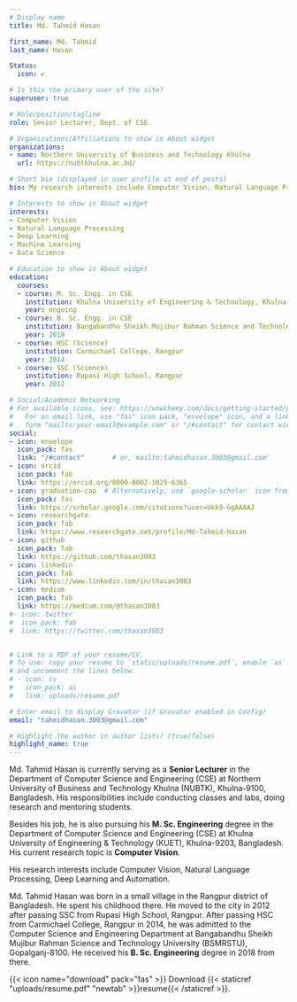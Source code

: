 ```yaml
---
# Display name
title: Md. Tahmid Hasan

first_name: Md. Tahmid
last_name: Hasan

Status:
  icon: ✔️

# Is this the primary user of the site?
superuser: true

# Role/position/tagline
role: Senior Lecturer, Dept. of CSE

# Organizations/Affiliations to show in About widget
organizations:
- name: Northern University of Business and Technology Khulna
  url: https://nubtkhulna.ac.bd/

# Short bio (displayed in user profile at end of posts)
bio: My research interests include Computer Vision, Natural Language Processing, Deep Learning and Automation.

# Interests to show in About widget
interests:
- Computer Vision
- Natural Language Processing
- Deep Learning
- Machine Learning
- Data Science

# Education to show in About widget
education:
  courses:
  - course: M. Sc. Engg. in CSE
    institution: Khulna University of Engineering & Technology, Khulna-9203, Bangladesh
    year: ongoing
  - course: B. Sc. Engg. in CSE
    institution: Bangabandhu Sheikh Mujibur Rahman Science and Technology University, Gopalganj-8100, Bangladesh
    year: 2018
  - course: HSC (Science)
    institution: Carmichael College, Rangpur
    year: 2014
  - course: SSC (Science)
    institution: Rupasi High School, Rangpur
    year: 2012

# Social/Academic Networking
# For available icons, see: https://wowchemy.com/docs/getting-started/page-builder/#icons
#   For an email link, use "fas" icon pack, "envelope" icon, and a link in the
#   form "mailto:your-email@example.com" or "/#contact" for contact widget.
social:
- icon: envelope
  icon_pack: fas
  link: "/#contact"       # or,'mailto:tahmidhasan.3003@gmail.com'
- icon: orcid
  icon_pack: fab
  link: https://orcid.org/0000-0002-1029-6365
- icon: graduation-cap  # Alternatively, use `google-scholar` icon from `ai` icon pack
  icon_pack: fas
  link: https://scholar.google.com/citations?user=Ukk9-GgAAAAJ
- icon: researchgate
  icon_pack: fab
  link: https://www.researchgate.net/profile/Md-Tahmid-Hasan
- icon: github
  icon_pack: fab
  link: https://github.com/thasan3003
- icon: linkedin
  icon_pack: fab
  link: https://www.linkedin.com/in/thasan3003
- icon: medium
  icon_pack: fab
  link: https://medium.com/@thasan3003
#- icon: twitter
#  icon_pack: fab
#  link: https://twitter.com/thasan3003


# Link to a PDF of your resume/CV.
# To use: copy your resume to `static/uploads/resume.pdf`, enable `ai` icons in `params.toml`, 
# and uncomment the lines below.
# - icon: cv
#   icon_pack: ai
#   link: uploads/resume.pdf

# Enter email to display Gravatar (if Gravatar enabled in Config)
email: "tahmidhasan.3003@gmail.com"

# Highlight the author in author lists? (true/false)
highlight_name: true
---
```


Md. Tahmid Hasan is currently serving as a **Senior Lecturer** in the Department of Computer Science and Engineering (CSE) at Northern University of Business and Technology Khulna (NUBTK), Khulna-9100, Bangladesh. His responsibilities include conducting classes and labs, doing research and mentoring students.

Besides his job, he is also pursuing his **M. Sc. Engineering** degree in the Department of Computer Science and Engineering (CSE) at Khulna University of Engineering & Technology (KUET), Khulna-9203, Bangladesh. His current research topic is **Computer Vision**.

His research interests include Computer Vision, Natural Language Processing, Deep Learning and Automation. 

Md. Tahmid Hasan was born in a small village in the Rangpur district of Bangladesh. He spent his childhood there. He moved to the city in 2012 after passing SSC from Rupasi High School, Rangpur. After passing HSC from Carmichael College, Rangpur in 2014, he was admitted to the Computer Science and Engineering Department at Bangabandhu Sheikh Mujibur Rahman Science and Technology University (BSMRSTU), Gopalganj-8100. He received his **B. Sc. Engineering** degree in 2018 from there. 

{{< icon name="download" pack="fas" >}} Download {{< staticref "uploads/resume.pdf" "newtab" >}}resume{{< /staticref >}}.

